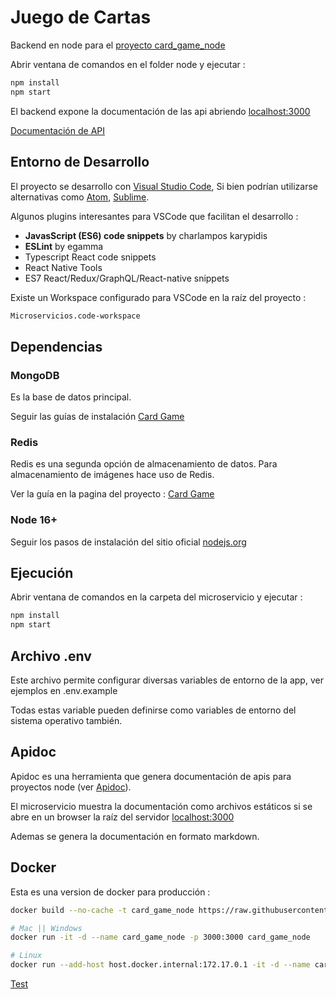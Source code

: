 # Juego de Cartas

Backend en node para el [proyecto card_game_node](https://github.com/nmarsollier/card_game_node)

Abrir ventana de comandos en el folder node y ejecutar :

```bash
npm install
npm start
```

El backend expone la documentación de las api abriendo [localhost:3000](http://localhost:3000/)

[Documentación de API](./README-API.md)

## Entorno de Desarrollo

El proyecto se desarrollo con [Visual Studio Code](https://code.visualstudio.com/download), Si bien podrían utilizarse alternativas como [Atom](https://atom.io/), [Sublime](https://www.sublimetext.com/download).

Algunos plugins interesantes para VSCode que facilitan el desarrollo :

- **JavasScript (ES6) code snippets** by charlampos karypidis
- **ESLint** by egamma
- Typescript React code snippets
- React Native Tools
- ES7 React/Redux/GraphQL/React-native snippets

Existe un Workspace configurado para VSCode en la raíz del proyecto :

```bash
Microservicios.code-workspace
```

## Dependencias

### MongoDB

Es la base de datos principal.

Seguir las guías de instalación [Card Game](https://github.com/nmarsollier/card_game)

### Redis

Redis es una segunda opción de almacenamiento de datos. Para almacenamiento de imágenes hace uso de Redis.

Ver la guía en la pagina del proyecto : [Card Game](https://github.com/nmarsollier/card_game)

### Node 16+

Seguir los pasos de instalación del sitio oficial [nodejs.org](https://nodejs.org/en/)

## Ejecución

Abrir ventana de comandos en la carpeta del microservicio y ejecutar :

```bash
npm install
npm start
```

## Archivo .env

Este archivo permite configurar diversas variables de entorno de la app, ver ejemplos en .env.example

Todas estas variable pueden definirse como variables de entorno del sistema operativo también.

## Apidoc

Apidoc es una herramienta que genera documentación de apis para proyectos node (ver [Apidoc](http://apidocjs.com/)).

El microservicio muestra la documentación como archivos estáticos si se abre en un browser la raíz del servidor [localhost:3000](http://localhost:3000/)

Ademas se genera la documentación en formato markdown.

## Docker

Esta es una version de docker para producción :

```bash
docker build --no-cache -t card_game_node https://raw.githubusercontent.com/nmarsollier/card_game_node/master/Dockerfile

# Mac || Windows
docker run -it -d --name card_game_node -p 3000:3000 card_game_node

# Linux
docker run --add-host host.docker.internal:172.17.0.1 -it -d --name card_game_node -p 3000:3000 card_game_node
```

[Test](http://localhost:3000/)
